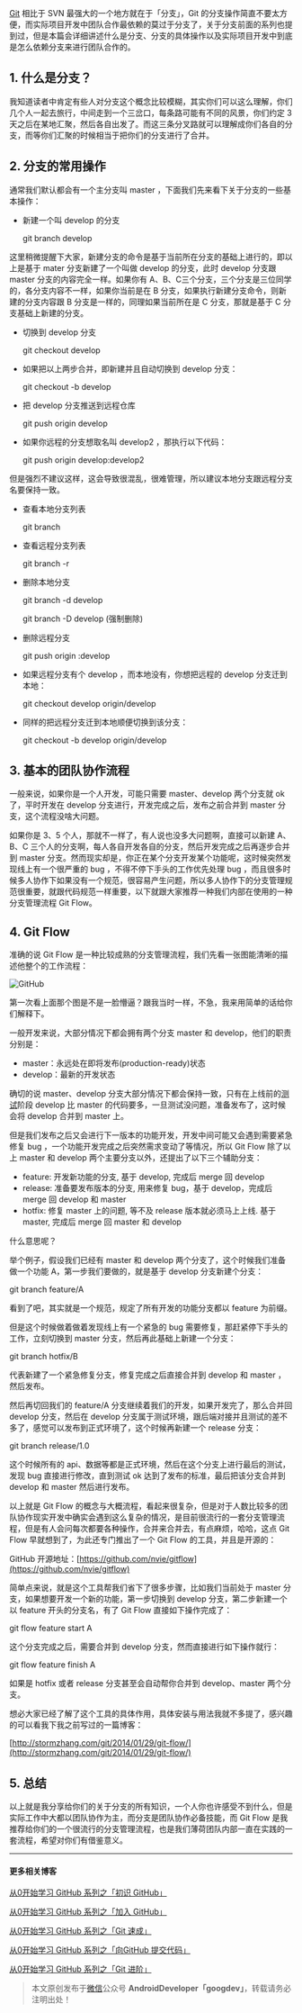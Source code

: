 [Git](http://lib.csdn.net/base/git) 相比于 SVN 最强大的一个地方就在于「分支」，Git 的分支操作简直不要太方便，而实际项目开发中团队合作最依赖的莫过于分支了，关于分支前面的系列也提到过，但是本篇会详细讲述什么是分支、分支的具体操作以及实际项目开发中到底是怎么依赖分支来进行团队合作的。

## 1. 什么是分支？

我知道读者中肯定有些人对分支这个概念比较模糊，其实你们可以这么理解，你们几个人一起去旅行，中间走到一个三岔口，每条路可能有不同的风景，你们约定 3 天之后在某地汇聚，然后各自出发了。而这三条分叉路就可以理解成你们各自的分支，而等你们汇聚的时候相当于把你们的分支进行了合并。

## 2. 分支的常用操作

通常我们默认都会有一个主分支叫 master ，下面我们先来看下关于分支的一些基本操作：

- 新建一个叫 develop 的分支

  git branch develop

这里稍微提醒下大家，新建分支的命令是基于当前所在分支的基础上进行的，即以上是基于 mater 分支新建了一个叫做 develop 的分支，此时 develop 分支跟 master 分支的内容完全一样。如果你有 A、B、C三个分支，三个分支是三位同学的，各分支内容不一样，如果你当前是在 B 分支，如果执行新建分支命令，则新建的分支内容跟 B 分支是一样的，同理如果当前所在是 C 分支，那就是基于 C 分支基础上新建的分支。

- 切换到 develop 分支

  git checkout develop

- 如果把以上两步合并，即新建并且自动切换到 develop 分支：

  git checkout -b develop

- 把 develop 分支推送到远程仓库

  git push origin develop

- 如果你远程的分支想取名叫 develop2 ，那执行以下代码：

  git push origin develop:develop2

但是强烈不建议这样，这会导致很混乱，很难管理，所以建议本地分支跟远程分支名要保持一致。

- 查看本地分支列表

  git branch

- 查看远程分支列表

  git branch -r

- 删除本地分支

  git branch -d develop

  git branch -D develop (强制删除)

- 删除远程分支

  git push origin :develop

- 如果远程分支有个 develop ，而本地没有，你想把远程的 develop 分支迁到本地：

  git checkout develop origin/develop

- 同样的把远程分支迁到本地顺便切换到该分支：

  git checkout -b develop origin/develop

## 3. 基本的团队协作流程

一般来说，如果你是一个人开发，可能只需要 master、develop 两个分支就 ok 了，平时开发在 develop 分支进行，开发完成之后，发布之前合并到 master 分支，这个流程没啥大问题。

如果你是 3、5 个人，那就不一样了，有人说也没多大问题啊，直接可以新建 A、B、C 三个人的分支啊，每人各自开发各自的分支，然后开发完成之后再逐步合并到 master 分支。然而现实却是，你正在某个分支开发某个功能呢，这时候突然发现线上有一个很严重的 bug ，不得不停下手头的工作优先处理 bug ，而且很多时候多人协作下如果没有一个规范，很容易产生问题，所以多人协作下的分支管理规范很重要，就跟代码规范一样重要，以下就跟大家推荐一种我们内部在使用的一种分支管理流程 Git Flow。

## 4. Git Flow

准确的说 Git Flow 是一种比较成熟的分支管理流程，我们先看一张图能清晰的描述他整个的工作流程：

![GitHub](http://stormzhang.com/image/gitflow.png)

第一次看上面那个图是不是一脸懵逼？跟我当时一样，不急，我来用简单的话给你们解释下。

一般开发来说，大部分情况下都会拥有两个分支 master 和 develop，他们的职责分别是：

- master：永远处在即将发布(production-ready)状态
- develop：最新的开发状态

确切的说 master、develop 分支大部分情况下都会保持一致，只有在上线前的[测试](http://lib.csdn.net/base/softwaretest)阶段 develop 比 master 的代码要多，一旦测试没问题，准备发布了，这时候会将 develop 合并到 master 上。

但是我们发布之后又会进行下一版本的功能开发，开发中间可能又会遇到需要紧急修复 bug ，一个功能开发完成之后突然需求变动了等情况，所以 Git Flow 除了以上 master 和 develop 两个主要分支以外，还提出了以下三个辅助分支：

- feature: 开发新功能的分支, 基于 develop, 完成后 merge 回 develop
- release: 准备要发布版本的分支, 用来修复 bug，基于 develop，完成后 merge 回 develop 和 master
- hotfix: 修复 master 上的问题, 等不及 release 版本就必须马上上线. 基于 master, 完成后 merge 回 master 和 develop

什么意思呢？

举个例子，假设我们已经有 master 和 develop 两个分支了，这个时候我们准备做一个功能 A，第一步我们要做的，就是基于 develop 分支新建个分支：

git branch feature/A

看到了吧，其实就是一个规范，规定了所有开发的功能分支都以 feature 为前缀。

但是这个时候做着做着发现线上有一个紧急的 bug 需要修复，那赶紧停下手头的工作，立刻切换到 master 分支，然后再此基础上新建一个分支：

git branch hotfix/B

代表新建了一个紧急修复分支，修复完成之后直接合并到 develop 和 master ，然后发布。

然后再切回我们的 feature/A 分支继续着我们的开发，如果开发完了，那么合并回 develop 分支，然后在 develop 分支属于测试环境，跟后端对接并且测试的差不多了，感觉可以发布到正式环境了，这个时候再新建一个 release 分支：

git branch release/1.0

这个时候所有的 api、数据等都是正式环境，然后在这个分支上进行最后的测试，发现 bug 直接进行修改，直到测试 ok 达到了发布的标准，最后把该分支合并到 develop 和 master 然后进行发布。

以上就是 Git Flow 的概念与大概流程，看起来很复杂，但是对于人数比较多的团队协作现实开发中确实会遇到这么复杂的情况，是目前很流行的一套分支管理流程，但是有人会问每次都要各种操作，合并来合并去，有点麻烦，哈哈，这点 Git Flow 早就想到了，为此还专门推出了一个 Git Flow 的工具，并且是开源的：

GitHub 开源地址：[https://github.com/nvie/gitflow](https://github.com/nvie/gitflow)

简单点来说，就是这个工具帮我们省下了很多步骤，比如我们当前处于 master 分支，如果想要开发一个新的功能，第一步切换到 develop 分支，第二步新建一个以 feature 开头的分支名，有了 Git Flow 直接如下操作完成了：

git flow feature start A

这个分支完成之后，需要合并到 develop 分支，然而直接进行如下操作就行：

git flow feature finish A

如果是 hotfix 或者 release 分支甚至会自动帮你合并到 develop、master 两个分支。

想必大家已经了解了这个工具的具体作用，具体安装与用法我就不多提了，感兴趣的可以看我下我之前写过的一篇博客：

[http://stormzhang.com/git/2014/01/29/git-flow/](http://stormzhang.com/git/2014/01/29/git-flow/)

## 5. 总结

以上就是我分享给你们的关于分支的所有知识，一个人你也许感受不到什么，但是实际工作中大都以团队协作为主，而分支是团队协作必备技能，而 Git Flow 是我推荐给你们的一个很流行的分支管理流程，也是我们薄荷团队内部一直在实践的一套流程，希望对你们有借鉴意义。

------

#### 更多相关博客

[从0开始学习 GitHub 系列之「初识 GitHub」](http://stormzhang.com/github/2016/05/25/learn-github-from-zero1/)

[从0开始学习 GitHub 系列之「加入 GitHub」](http://stormzhang.com/github/2016/05/26/learn-github-from-zero2/)

[从0开始学习 GitHub 系列之「Git 速成」](http://stormzhang.com/github/2016/05/30/learn-github-from-zero3/)

[从0开始学习 GitHub 系列之「向GitHub 提交代码」](http://stormzhang.com/github/2016/06/04/learn-github-from-zero4/)

[从0开始学习 GitHub 系列之「Git 进阶」](http://stormzhang.com/github/2016/06/16/learn-github-from-zero5/)

> 本文原创发布于[微信](http://lib.csdn.net/base/wechat)公众号 **AndroidDeveloper「googdev」**，转载请务必注明出处！